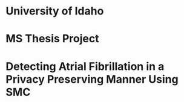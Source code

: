# University of Idaho
# MS Thesis Project
# Detecting Atrial Fibrillation in a Privacy Preserving Manner Using SMC
